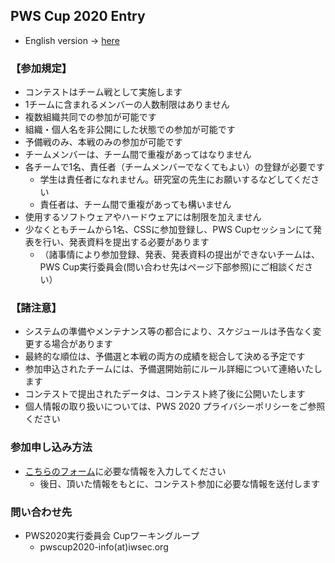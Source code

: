 ## PWS Cup 2020 Entry
- English version -> [here](./entry_e.html)


### 【参加規定】

- コンテストはチーム戦として実施します
- 1チームに含まれるメンバーの人数制限はありません
- 複数組織共同での参加が可能です
- 組織・個人名を非公開にした状態での参加が可能です
- 予備戦のみ、本戦のみの参加が可能です
- チームメンバーは、チーム間で重複があってはなりません
- 各チームで1名、責任者（チームメンバーでなくてもよい）の登録が必要です
    - 学生は責任者になれません。研究室の先生にお願いするなどしてください
    - 責任者は、チーム間で重複があっても構いません
- 使用するソフトウェアやハードウェアには制限を加えません
- 少なくともチームから1名、CSSに参加登録し、PWS Cupセッションにて発表を行い、発表資料を提出する必要があります
    - （諸事情により参加登録、発表、発表資料の提出ができないチームは、PWS Cup実行委員会(問い合わせ先はページ下部参照)にご相談ください）

### 【諸注意】
- システムの準備やメンテナンス等の都合により、スケジュールは予告なく変更する場合があります
- 最終的な順位は、予備選と本戦の両方の成績を総合して決める予定です
- 参加申込されたチームには、予備選開始前にルール詳細について連絡いたします
- コンテストで提出されたデータは、コンテスト終了後に公開いたします
- 個人情報の取り扱いについては、PWS 2020 プライバシーポリシーをご参照ください

### 参加申し込み方法
- [こちらのフォーム](https://forms.gle/ocyma4UizWmyTjfY9)に必要な情報を入力してください
    - 後日、頂いた情報をもとに、コンテスト参加に必要な情報を送付します

### 問い合わせ先
- PWS2020実行委員会 Cupワーキングループ
    - pwscup2020-info(at)iwsec.org
